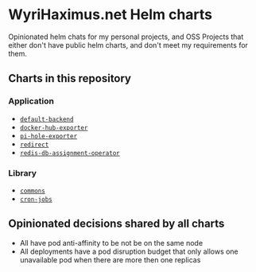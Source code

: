# WyriHaximus.net Helm charts

Opinionated helm chats for my personal projects, and OSS Projects that either don't have public helm charts, and don't meet my requirements for them.

## Charts in this repository

### Application

* [`default-backend`](https://artifacthub.io/packages/helm/wyrihaximusnet/default-backend)
* [`docker-hub-exporter`](https://artifacthub.io/packages/helm/wyrihaximusnet/docker-hub-exporter)
* [`pi-hole-exporter`](https://artifacthub.io/packages/helm/wyrihaximusnet/pi-hole-exporter)
* [`redirect`](https://artifacthub.io/packages/helm/wyrihaximusnet/redirect)
* [`redis-db-assignment-operator`](https://artifacthub.io/packages/helm/wyrihaximusnet/redis-db-assignment-operator)

### Library

* [`commons`](https://artifacthub.io/packages/helm/wyrihaximusnet/commons)
* [`cron-jobs`](https://artifacthub.io/packages/helm/wyrihaximusnet/cron-jobs)

## Opinionated decisions shared by all charts

* All have pod anti-affinity to be not be on the same node
* All deployments have a pod disruption budget that only allows one unavailable pod when there are more then one replicas
